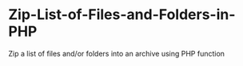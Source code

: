 # Zip-List-of-Files-and-Folders-in-PHP
Zip a list of files and/or folders into an archive using PHP function
